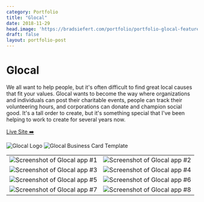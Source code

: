 ```yaml
---
category: Portfolio
title: "Glocal"
date: 2018-11-29
head.image: 'https://bradsiefert.com/portfolio/portfolio-glocal-featured.jpg'
draft: false
layout: portfolio-post
---
```


# Glocal

We all want to help people, but it's often difficult to find great local causes that fit your values. Glocal wants to become the way where organizations and individuals can post their charitable events, people can track their volunteering hours, and corporations can donate and champion social good. It's a tall order to create, but it's something special that I've been helping to work to create for several years now.

<a class="btn btn-outline-dark mb-32" target="_blank" href="https://www.glocal.io">Live Site ➡️</a>

![Glocal Logo](../portfolio/portfolio-glocal-bc-1.jpg)
![Glocal Business Card Template](../portfolio/portfolio-glocal-bc-2.jpg)

|  |  |
| ----------- | ----------- |
| ![Screenshot of Glocal app #1](../portfolio/portfolio-glocal1.png) | ![Screenshot of Glocal app #2](../portfolio/portfolio-glocal2b.png) |
| ![Screenshot of Glocal app #3](../portfolio/portfolio-glocal4.png) | ![Screenshot of Glocal app #4](../portfolio/portfolio-glocal5.png) |
| ![Screenshot of Glocal app #5](../portfolio/portfolio-glocal6.png) | ![Screenshot of Glocal app #6](../portfolio/portfolio-glocal7.png) |
| ![Screenshot of Glocal app #7](../portfolio/portfolio-glocal8.png) | ![Screenshot of Glocal app #8](../portfolio/portfolio-glocal9.png) |